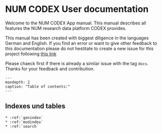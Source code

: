 # NUM CODEX User documentation

Welcome to the NUM CODEX App manual. This manual describes all features the NUM research data
platform CODEX provides.

This manual has been created with biggest diligence in the languages German and English. If you find
an error or want to give other feedback to this documentation please do not hestitate to create a
new issue for this project following 
<a 
href="https://github.com/NUM-Forschungsdatenplattform/num-portal-webapp/issues" 
  target="_blank" 
  rel="noopener">
this link
</a>

Please chaeck first if there is already a similar issue with the tag `docs`. Thanks for your
feedback and contribution.


```{toctree}
---
maxdepth: 2
caption: "Table of contents:"
---
```

## Indexes und tables

```{eval-rst}
* :ref:`genindex`
* :ref:`modindex`
* :ref:`search`
```